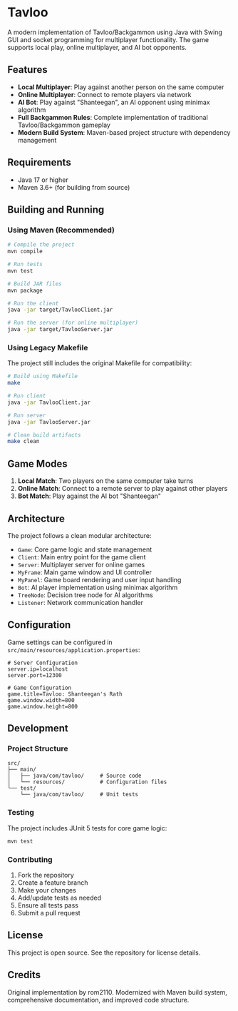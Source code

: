 # Tavloo

A modern implementation of Tavloo/Backgammon using Java with Swing GUI and socket programming for multiplayer functionality. The game supports local play, online multiplayer, and AI bot opponents.

## Features

- **Local Multiplayer**: Play against another person on the same computer
- **Online Multiplayer**: Connect to remote players via network
- **AI Bot**: Play against "Shanteegan", an AI opponent using minimax algorithm
- **Full Backgammon Rules**: Complete implementation of traditional Tavloo/Backgammon gameplay
- **Modern Build System**: Maven-based project structure with dependency management

## Requirements

- Java 17 or higher
- Maven 3.6+ (for building from source)

## Building and Running

### Using Maven (Recommended)

```bash
# Compile the project
mvn compile

# Run tests
mvn test

# Build JAR files
mvn package

# Run the client
java -jar target/TavlooClient.jar

# Run the server (for online multiplayer)
java -jar target/TavlooServer.jar
```

### Using Legacy Makefile

The project still includes the original Makefile for compatibility:

```bash
# Build using Makefile
make

# Run client
java -jar TavlooClient.jar

# Run server
java -jar TavlooServer.jar

# Clean build artifacts
make clean
```

## Game Modes

1. **Local Match**: Two players on the same computer take turns
2. **Online Match**: Connect to a remote server to play against other players
3. **Bot Match**: Play against the AI bot "Shanteegan"

## Architecture

The project follows a clean modular architecture:

- `Game`: Core game logic and state management
- `Client`: Main entry point for the game client
- `Server`: Multiplayer server for online games
- `MyFrame`: Main game window and UI controller
- `MyPanel`: Game board rendering and user input handling
- `Bot`: AI player implementation using minimax algorithm
- `TreeNode`: Decision tree node for AI algorithms
- `Listener`: Network communication handler

## Configuration

Game settings can be configured in `src/main/resources/application.properties`:

```properties
# Server Configuration
server.ip=localhost
server.port=12300

# Game Configuration
game.title=Tavloo: Shanteegan's Rath
game.window.width=800
game.window.height=800
```

## Development

### Project Structure

```
src/
├── main/
│   ├── java/com/tavloo/     # Source code
│   └── resources/           # Configuration files
└── test/
    └── java/com/tavloo/     # Unit tests
```

### Testing

The project includes JUnit 5 tests for core game logic:

```bash
mvn test
```

### Contributing

1. Fork the repository
2. Create a feature branch
3. Make your changes
4. Add/update tests as needed
5. Ensure all tests pass
6. Submit a pull request

## License

This project is open source. See the repository for license details.

## Credits

Original implementation by rom2110. Modernized with Maven build system, comprehensive documentation, and improved code structure.
